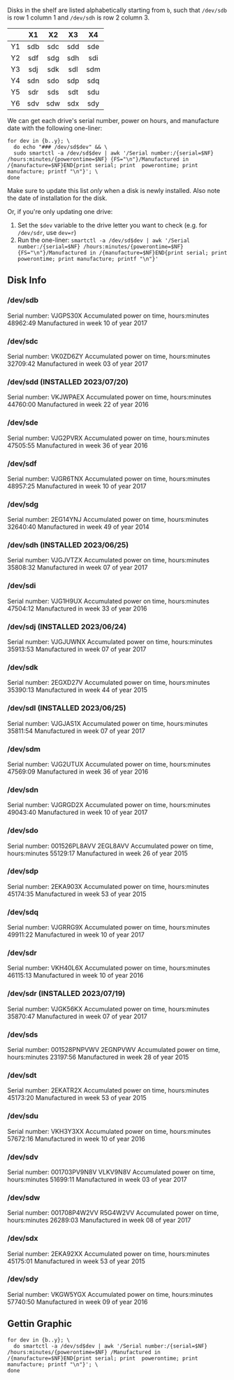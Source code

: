 Disks in the shelf are listed alphabetically starting from `b`, such that `/dev/sdb` is row 1 column 1 and `/dev/sdh` is row 2 column 3.

|    | X1  | X2  | X3  | X4  |
|:--:|:---:|:---:|:---:|:---:|
| Y1 | sdb | sdc | sdd | sde | 
| Y2 | sdf | sdg | sdh | sdi | 
| Y3 | sdj | sdk | sdl | sdm | 
| Y4 | sdn | sdo | sdp | sdq |
| Y5 | sdr | sds | sdt | sdu |
| Y6 | sdv | sdw | sdx | sdy |

We can get each drive's serial number, power on hours, and manufacture date with the following one-liner:

```
for dev in {b..y}; \
  do echo "### /dev/sd$dev" && \
  sudo smartctl -a /dev/sd$dev | awk '/Serial number:/{serial=$NF} /hours:minutes/{powerontime=$NF} {FS="\n"}/Manufactured in /{manufacture=$NF}END{print serial; print  powerontime; print manufacture; printf "\n"}'; \
done
```

Make sure to update this list *only* when a disk is newly installed. Also note the date of installation for the disk.

Or, if you're only updating one drive:
1. Set the `$dev` variable to the drive letter you want to check (e.g. for `/dev/sdr`, use `dev=r`)
2. Run the one-liner: `smartctl -a /dev/sd$dev | awk '/Serial number:/{serial=$NF} /hours:minutes/{powerontime=$NF} {FS="\n"}/Manufactured in /{manufacture=$NF}END{print serial; print  powerontime; print manufacture; printf "\n"}'`

## Disk Info

### /dev/sdb
Serial number:        VJGPS30X
Accumulated power on time, hours:minutes 48962:49
Manufactured in week 10 of year 2017

### /dev/sdc
Serial number:        VK0ZD6ZY
Accumulated power on time, hours:minutes 32709:42
Manufactured in week 03 of year 2017

### /dev/sdd (INSTALLED 2023/07/20)
Serial number:        VKJWPAEX
Accumulated power on time, hours:minutes 44760:00
Manufactured in week 22 of year 2016

### /dev/sde
Serial number:        VJG2PVRX
Accumulated power on time, hours:minutes 47505:55
Manufactured in week 36 of year 2016

### /dev/sdf
Serial number:        VJGR6TNX
Accumulated power on time, hours:minutes 48957:25
Manufactured in week 10 of year 2017

### /dev/sdg
Serial number:        2EG14YNJ
Accumulated power on time, hours:minutes 32640:40
Manufactured in week 49 of year 2014

### /dev/sdh (INSTALLED 2023/06/25)
Serial number:        VJGJVTZX
Accumulated power on time, hours:minutes 35808:32
Manufactured in week 07 of year 2017

### /dev/sdi
Serial number:        VJG1H9UX
Accumulated power on time, hours:minutes 47504:12
Manufactured in week 33 of year 2016

### /dev/sdj (INSTALLED 2023/06/24)
Serial number:        VJGJUWNX
Accumulated power on time, hours:minutes 35913:53
Manufactured in week 07 of year 2017

### /dev/sdk
Serial number:        2EGXD27V
Accumulated power on time, hours:minutes 35390:13
Manufactured in week 44 of year 2015

### /dev/sdl (INSTALLED 2023/06/25)
Serial number:        VJGJAS1X
Accumulated power on time, hours:minutes 35811:54
Manufactured in week 07 of year 2017

### /dev/sdm
Serial number:        VJG2UTUX
Accumulated power on time, hours:minutes 47569:09
Manufactured in week 36 of year 2016

### /dev/sdn
Serial number:        VJGRGD2X
Accumulated power on time, hours:minutes 49043:40
Manufactured in week 10 of year 2017

### /dev/sdo
Serial number:        001526PL8AVV        2EGL8AVV
Accumulated power on time, hours:minutes 55129:17
Manufactured in week 26 of year 2015

### /dev/sdp
Serial number:        2EKA903X
Accumulated power on time, hours:minutes 45174:35
Manufactured in week 53 of year 2015

### /dev/sdq
Serial number:        VJGRRG9X
Accumulated power on time, hours:minutes 49911:22
Manufactured in week 10 of year 2017

### /dev/sdr
Serial number:        VKH40L6X
Accumulated power on time, hours:minutes 46115:13
Manufactured in week 10 of year 2016

### /dev/sdr (INSTALLED 2023/07/19)
Serial number:        VJGK56KX
Accumulated power on time, hours:minutes 35870:47
Manufactured in week 07 of year 2017

### /dev/sds
Serial number:        001528PNPVWV        2EGNPVWV
Accumulated power on time, hours:minutes 23197:56
Manufactured in week 28 of year 2015

### /dev/sdt
Serial number:        2EKATR2X
Accumulated power on time, hours:minutes 45173:20
Manufactured in week 53 of year 2015

### /dev/sdu
Serial number:        VKH3Y3XX
Accumulated power on time, hours:minutes 57672:16
Manufactured in week 10 of year 2016

### /dev/sdv
Serial number:        001703PV9N8V        VLKV9N8V
Accumulated power on time, hours:minutes 51699:11
Manufactured in week 03 of year 2017

### /dev/sdw
Serial number:        001708P4W2VV        R5G4W2VV
Accumulated power on time, hours:minutes 26289:03
Manufactured in week 08 of year 2017

### /dev/sdx
Serial number:        2EKA92XX
Accumulated power on time, hours:minutes 45175:01
Manufactured in week 53 of year 2015

### /dev/sdy
Serial number:        VKGW5YGX
Accumulated power on time, hours:minutes 57740:50
Manufactured in week 09 of year 2016

## Gettin Graphic

```
for dev in {b..y}; \
  do smartctl -a /dev/sd$dev | awk '/Serial number:/{serial=$NF} /hours:minutes/{powerontime=$NF} /Manufactured in /{manufacture=$NF}END{print serial; print  powerontime; print manufacture; printf "\n"}'; \
done
```